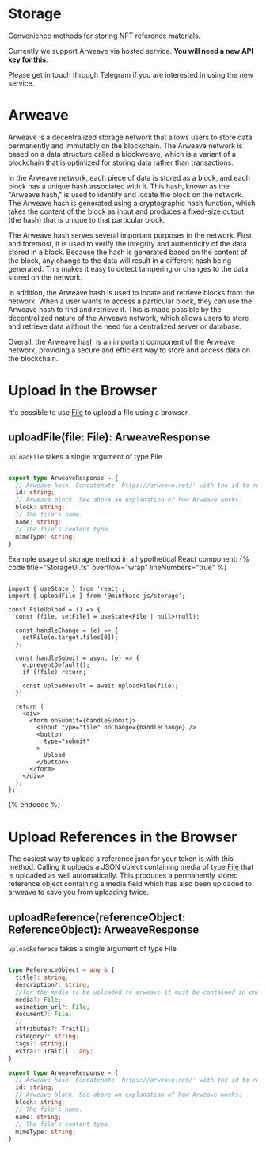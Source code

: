 
# Storage

Convenience methods for storing NFT reference materials.

Currently we support Arweave via hosted service. **You will need a new API key for this**.

Please get in touch through Telegram if you are interested in using the new service.

# Arweave

Arweave is a decentralized storage network that allows users to store data permanently and immutably on the blockchain. The Arweave network is based on a data structure called a blockweave, which is a variant of a blockchain that is optimized for storing data rather than transactions.

In the Arweave network, each piece of data is stored as a block, and each block has a unique hash associated with it. This hash, known as the "Arweave hash," is used to identify and locate the block on the network. The Arweave hash is generated using a cryptographic hash function, which takes the content of the block as input and produces a fixed-size output (the hash) that is unique to that particular block.

The Arweave hash serves several important purposes in the network. First and foremost, it is used to verify the integrity and authenticity of the data stored in a block. Because the hash is generated based on the content of the block, any change to the data will result in a different hash being generated. This makes it easy to detect tampering or changes to the data stored on the network.

In addition, the Arweave hash is used to locate and retrieve blocks from the network. When a user wants to access a particular block, they can use the Arweave hash to find and retrieve it. This is made possible by the decentralized nature of the Arweave network, which allows users to store and retrieve data without the need for a centralized server or database.

Overall, the Arweave hash is an important component of the Arweave network, providing a secure and efficient way to store and access data on the blockchain.

# Upload in the Browser

It's possible to use [File](https://developer.mozilla.org/en-US/docs/Web/API/File) to upload a file using a browser.
## uploadFile(file: File): ArweaveResponse

`uploadFile` takes a single argument of type File

```typescript

export type ArweaveResponse = {
  // Arweave hash. Concatenate 'https://arweave.net/' with the id to retrieve the file. See above an explanation of how Arweave works.
  id: string;
  // Arweave block. See above an explanation of how Arweave works.
  block: string;
  // The file's name.
  name: string;
  // The file's content type.
  mimeType: string;
}

```


Example usage of storage method in a hypothetical React component:
{% code title="StorageUI.ts" overflow="wrap" lineNumbers="true" %}

```tsx

import { useState } from 'react';
import { uploadFile } from '@mintbase-js/storage';

const FileUpload = () => {
  const [file, setFile] = useState<File | null>(null);

  const handleChange = (e) => {
    setFile(e.target.files[0]);
  };

  const handleSubmit = async (e) => {
    e.preventDefault();
    if (!file) return;

    const uploadResult = await uploadFile(file);
  };

  return (
    <div>
      <form onSubmit={handleSubmit}>
        <input type="file" onChange={handleChange} />
        <button
          type="submit"
        >
          Upload
        </button>
      </form>
    </div>
  );
};

```
{% endcode %}


# Upload References in the Browser

The easiest way to upload a reference json for your token is with this method.
Calling it uploads a JSON object containing media of type [File](https://developer.mozilla.org/en-US/docs/Web/API/File) that is uploaded as well automatically. 
This produces a permanently stored reference object containing a media field which has also been uploaded to arweave to save you from uploading twice.
## uploadReference(referenceObject: ReferenceObject): ArweaveResponse

`uploadReferece` takes a single argument of type File

```typescript

type ReferenceObject = any & {
  title?: string;
  description?: string;
  //for the media to be uploaded to arweave it must be contained in one of these 3 fields
  media?: File;
  animation_url?: File;
  document?: File;
  //
  attributes?: Trait[];
  category?: string;
  tags?: string[];
  extra?: Trait[] | any;
}

export type ArweaveResponse = {
  // Arweave hash. Concatenate 'https://arweave.net/' with the id to retrieve the file. See above an explanation of how Arweave works.
  id: string;
  // Arweave block. See above an explanation of how Arweave works.
  block: string;
  // The file's name.
  name: string;
  // The file's content type.
  mimeType: string;
}

```